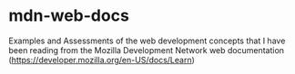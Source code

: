 # mdn-web-docs
Examples and Assessments of the web development concepts that I have been reading from the Mozilla Development Network web documentation (https://developer.mozilla.org/en-US/docs/Learn)
